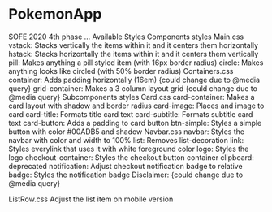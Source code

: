 # PokemonApp
SOFE 2020 4th phase ...
Available Styles
Components styles
Main.css
vstack: Stacks vertically the items within it and it centers them horizontally
hstack: Stacks horizontally the items within it and it centers them vertically
pill: Makes anything a pill styled item (with 16px border radius)
circle: Makes anything looks like circled (with 50% border radius)
Containers.css
container: Adds padding horizontally (16em) {could change due to @media query}
grid-container: Makes a 3 column layout grid {could change due to @media query}
Subcomponents styles
Card.css
card-container: Makes a card layout with shadow and border radius
card-image: Places and image to card
card-title: Formats title card text
card-subtitle: Formats subtitle card text
card-button: Adds a padding to card button
btn-simple: Styles a simple button with color #00ADB5 and shadow
Navbar.css
navbar: Styles the navbar with color and width to 100%
list: Removes list-decoration
link: Styles everylink that uses it with white foreground color
logo: Styles the logo
checkout-container: Styles the checkout button container
clipboard: deprecated
notification: Adjust checkout notification badge to relative
badge: Styles the notification badge
Disclaimer: {could change due to @media query}

ListRow.css
Adjust the list item on mobile version
